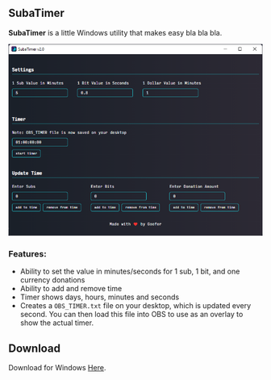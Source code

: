 ## SubaTimer
**SubaTimer** is a little Windows utility that makes easy bla bla bla.


![enter image description here](https://github.com/itsgoofer/SubaTimer/raw/main/app-screenshot.png)

### Features:

 - Ability to set the value in minutes/seconds for 1 sub, 1 bit, and one currency donations
 - Ability to add and remove time
 - Timer shows days, hours, minutes and seconds
 - Creates a `OBS_TIMER.txt` file on your desktop, which is updated every second. You can then load this file into OBS to use as an overlay to show the actual timer. 


## Download

Download for Windows [Here](https://github.com/itsgoofer/SubaTimer/releases/download/v2.0.0/SubaTimer-2.0.0-setup.exe).